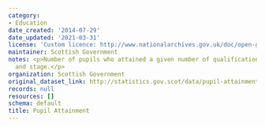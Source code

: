 ```yaml
---
category:
- Education
date_created: '2014-07-29'
date_updated: '2021-03-31'
license: 'Custom licence: http://www.nationalarchives.gov.uk/doc/open-government-licence/version/3/'
maintainer: Scottish Government
notes: <p>Number of pupils who attained a given number of qualifications by level
  and stage.</p>
organization: Scottish Government
original_dataset_link: http://statistics.gov.scot/data/pupil-attainment
records: null
resources: []
schema: default
title: Pupil Attainment
---
```

